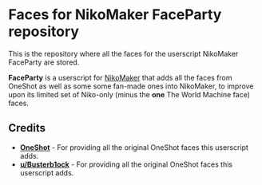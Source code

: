# Faces for NikoMaker FaceParty repository
This is the repository where all the faces for the userscript NikoMaker FaceParty are stored.

**FaceParty** is a userscript for [NikoMaker](https://gh.princessrtfm.com/niko.html) that adds all the faces from OneShot as well as some some fan-made ones into NikoMaker, to improve upon its limited set of Niko-only (minus the **one** The World Machine face) faces.

## Credits
* **[OneShot](https://store.steampowered.com/app/420530/OneShot)** - For providing all the original OneShot faces this userscript adds.
* **[u/Busterb1ock](https://reddit.com/u/Busterb10ck)** - For providing all the original OneShot faces this userscript adds.